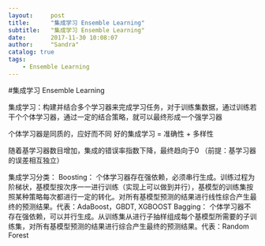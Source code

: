 ```yaml
---
layout:     post
title:      "集成学习 Ensemble Learning"
subtitle:   "集成学习 Ensemble Learning"
date:       2017-11-30 10:08:07 
author:     "Sandra"
catalog: true
tags:
    - Ensemble Learning
---
```

#集成学习 Ensemble Learning

集成学习：构建并结合多个学习器来完成学习任务，对于训练集数据，通过训练若干个个体学习器，通过一定的结合策略，就可以最终形成一个强学习器

个体学习器是同质的，应好而不同
好的集成学习 = 准确性 + 多样性

随着基学习器数目增加，集成的错误率指数下降，最终趋向于0
（前提：基学习器的误差相互独立）

集成学习分类：
Boosting：
个体学习器存在强依赖，必须串行生成。训练过程为阶梯状，基模型按次序一一进行训练（实现上可以做到并行），基模型的训练集按照某种策略每次都进行一定的转化。对所有基模型预测的结果进行线性综合产生最终的预测结果。代表：AdaBoost，GBDT, XGBOOST
Bagging：
个体学习器不存在强依赖，可以并行生成。从训练集从进行子抽样组成每个基模型所需要的子训练集，对所有基模型预测的结果进行综合产生最终的预测结果。代表：Random Forest

